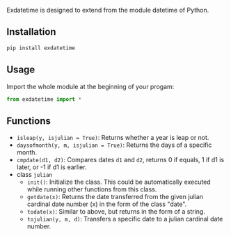 Exdatetime is designed to extend from the module datetime of Python.

## Installation

```sh
pip install exdatetime
```

## Usage

Import the whole module at the beginning of your progam:

```python
from exdatetime import *
```

## Functions

- `isleap(y, isjulian = True)`: Returns whether a year is leap or not.
- `daysofmonth(y, m, isjulian = True)`: Returns the days of a specific month.
- `cmpdate(d1, d2)`: Compares dates `d1` and `d2`, returns 0 if equals, 1 if d1 is later, or -1 if d1 is earlier.
- class `julian`
    - `init()`: Initialize the class. This could be automatically executed while running other functions from this class.
    - `getdate(x)`: Returns the date transferred from the given julian cardinal date number (x) in the form of the class "date".
    - `todate(x)`: Similar to above, but returns in the form of a string.
    - `tojulian(y, m, d)`: Transfers a specific date to a julian cardinal date number.